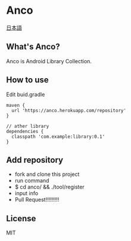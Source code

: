 # Anco
[日本語](https://anco.herokuapp.com/public/index-ja.html)

## What's Anco?
Anco is Android Library Collection.

## How to use
Edit buid.gradle
```
maven {
  url 'https://anco.herokuapp.com/repository'
}

// ather library
dependencies {
  classpath 'com.example:library:0.1'
}
```

## Add repository
* fork and clone this project
* run command
 * $ cd anco/ && ./tool/register
 * input info
* Pull Request!!!!!!!!!

## License
MIT
